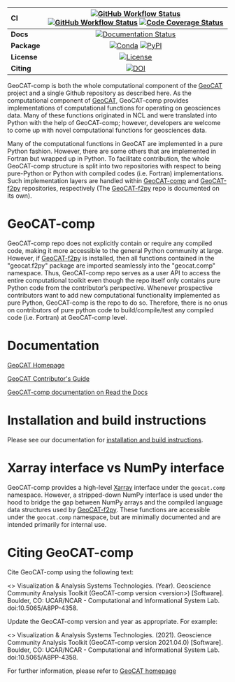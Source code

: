 | CI           | [![GitHub Workflow Status][github-ci-badge]][github-ci-link] [![GitHub Workflow Status][github-conda-build-badge]][github-conda-build-link] [![Code Coverage Status][codecov-badge]][codecov-link] |
| :----------- | :----------------------------------------------------------------------------------------------------------------------------------------------------------------------------------: |
| **Docs**     |                                                                    [![Documentation Status][rtd-badge]][rtd-link]                                                                    |
| **Package**  |                                                         [![Conda][conda-badge]][conda-link] [![PyPI][pypi-badge]][pypi-link]                                                         |
| **License**  |                                                                        [![License][license-badge]][repo-link]                                                                        |
| **Citing**  |                                                                              [![DOI][doi-badge]][doi-link]                                                                            |



GeoCAT-comp is both the whole computational component of the [GeoCAT](https://geocat.ucar.edu/)
project and a single Github repository as described here. As the computational component of
[GeoCAT](https://geocat.ucar.edu/), GeoCAT-comp provides implementations of computational functions for operating
on geosciences data. Many of these functions originated in NCL and were translated into Python with the help of GeoCAT-comp;
however, developers are welcome to come up with novel computational functions for geosciences data.

Many of the computational functions in GeoCAT are implemented in a pure Python fashion. However,
there are some others that are implemented in Fortran but wrapped up in Python. To facilitate
contribution, the whole GeoCAT-comp structure is split into two repositories with respect to
being pure-Python or Python with compiled codes (i.e. Fortran) implementations. Such implementation
layers are handled within [GeoCAT-comp](https://github.com/NCAR/geocat-comp) and
[GeoCAT-f2py](https://github.com/NCAR/geocat-f2py) repositories, respectively (The
[GeoCAT-f2py](https://github.com/NCAR/geocat-f2py) repo is documented on its own).


# GeoCAT-comp

GeoCAT-comp repo does not explicitly contain or require any compiled code, making it more
accessible to the general Python community at large. However, if
[GeoCAT-f2py](https://github.com/NCAR/geocat-f2py) is installed, then all functions contained in
the "geocat.f2py" package are imported seamlessly into the "geocat.comp" namespace. Thus,
GeoCAT-comp repo serves as a user API to access the entire computational toolkit even though the
repo itself only contains pure Python code from the contributor’s perspective. Whenever prospective
contributors want to add new computational functionality implemented as pure Python, GeoCAT-comp
is the repo to do so. Therefore, there is no onus on contributors of pure python code to
build/compile/test any compiled code (i.e. Fortran) at GeoCAT-comp level.


# Documentation

[GeoCAT Homepage](https://geocat.ucar.edu/)

[GeoCAT Contributor's Guide](https://geocat.ucar.edu/pages/contributing.html)

[GeoCAT-comp documentation on Read the Docs](https://geocat-comp.readthedocs.io)


# Installation and build instructions

Please see our documentation for
[installation and build instructions](https://github.com/NCAR/geocat-comp/blob/main/INSTALLATION.md).


# Xarray interface vs NumPy interface

GeoCAT-comp provides a high-level [Xarray](http://xarray.pydata.org/en/stable/) interface under the
`geocat.comp` namespace. However, a stripped-down NumPy interface is used under the hood to bridge
the gap between NumPy arrays and the compiled language data structures used by
[GeoCAT-f2py](https://github.com/NCAR/geocat-f2py). These functions are accessible under the
`geocat.comp` namespace, but are minimally documented and are
intended primarily for internal use.

# Citing GeoCAT-comp

Cite GeoCAT-comp using the following text:

<> Visualization & Analysis Systems Technologies. (Year).
Geoscience Community Analysis Toolkit (GeoCAT-comp version \<version\>) [Software].
Boulder, CO: UCAR/NCAR - Computational and Informational System Lab. doi:10.5065/A8PP-4358.

Update the GeoCAT-comp version and year as appropriate. For example:

<> Visualization & Analysis Systems Technologies. (2021).
Geoscience Community Analysis Toolkit (GeoCAT-comp version 2021.04.0) [Software].
Boulder, CO: UCAR/NCAR - Computational and Informational System Lab. doi:10.5065/A8PP-4358.

For further information, please refer to [GeoCAT homepage](https://geocat.ucar.edu/pages/citation.html)





[github-ci-badge]: https://img.shields.io/github/workflow/status/NCAR/geocat-comp/CI?label=CI&logo=github&style=for-the-badge
[github-conda-build-badge]: https://img.shields.io/github/workflow/status/NCAR/geocat-comp/build_test?label=conda-builds&logo=github&style=for-the-badge
[github-ci-link]: https://github.com/NCAR/geocat-comp/actions?query=workflow%3ACI
[github-conda-build-link]: https://github.com/NCAR/geocat-comp/actions?query=workflow%3Abuild_test
[codecov-badge]: https://img.shields.io/codecov/c/github/NCAR/geocat-comp.svg?logo=codecov&style=for-the-badge
[codecov-link]: https://codecov.io/gh/NCAR/geocat-comp
[rtd-badge]: https://img.shields.io/readthedocs/geocat-comp/latest.svg?style=for-the-badge
[rtd-link]: https://geocat-comp.readthedocs.io/en/latest/?badge=latest
[pypi-badge]: https://img.shields.io/pypi/v/geocat-comp?logo=pypi&style=for-the-badge
[pypi-link]: https://pypi.org/project/geocat-comp
[conda-badge]: https://img.shields.io/conda/vn/ncar/geocat-comp?logo=anaconda&style=for-the-badge
[conda-link]: https://anaconda.org/ncar/geocat-comp
[license-badge]: https://img.shields.io/github/license/NCAR/geocat-comp?style=for-the-badge
[doi-badge]: https://img.shields.io/badge/DOI-10.5065%2Fa8pp--4358-brightgreen
[doi-link]: https://doi.org/10.5065/a8pp-4358
[repo-link]: https://github.com/NCAR/geocat-comp

